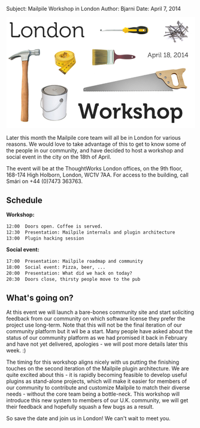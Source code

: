 Subject: Mailpile Workshop in London
Author: Bjarni
Date: April 7, 2014

<img src="/files/London-Workshop-2014.png">

Later this month the Mailpile core team will all be in London for
various reasons. We would love to take advantage of this to get to know
some of the people in our community, and have decided to host a workshop
and social event in the city on the 18th of April. 

The event will be at the ThoughtWorks London offices, on the 9th floor, 
168-174 High Holborn, London, WC1V 7AA. For access to the building, call 
Smári on +44 (0)7473 363763.

## Schedule

**Workshop:**

    12:00  Doors open. Coffee is served.
    12:30  Presentation: Mailpile internals and plugin architecture
    13:00  Plugin hacking session

**Social event:**

    17:00  Presentation: Mailpile roadmap and community
    18:00  Social event: Pizza, beer, ...
    20:00  Presentation: What did we hack on today?
    20:30  Doors close, thirsty people move to the pub

## What's going on?

At this event we will launch a bare-bones community site and start
soliciting feedback from our community on which software license they
prefer the project use long-term. Note that this will not be the final
iteration of our community platform but it wil be a start. Many people
have asked about the status of our community platform as we had promised
it back in February and have not yet delivered, apologies - we will post
more details later this week. :)

The timing for this workshop aligns nicely with us putting the finishing
touches on the second iteration of the Mailpile plugin architecture. We
are quite excited about this - it is rapidly becoming feasible to
develop useful plugins as stand-alone projects, which will make it
easier for members of our community to contribute and customize Mailpile
to match their diverse needs - without the core team being a
bottle-neck. This workshop will introduce this new system to members of
our U.K. community, we will get their feedback and hopefully squash a
few bugs as a result.

So save the date and join us in London! We can't wait to meet you.
